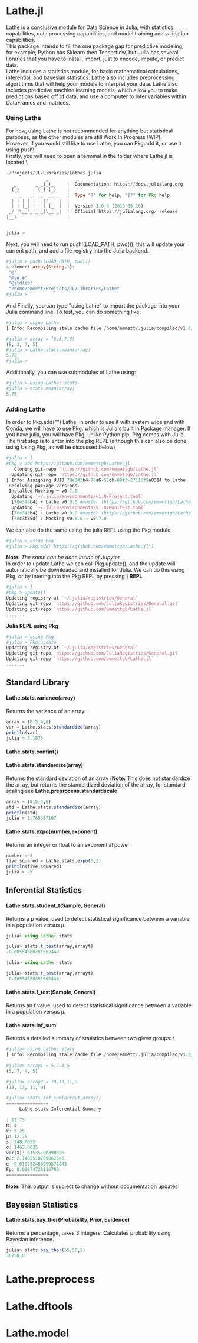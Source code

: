 # Lathe.jl
Lathe is a conclusive module for Data Science in Julia, with statistics capabilities, data processing capabilities, and model training and validation capabilities. \
This package intends to fill the one package gap for predictive modeling, for example, Python has Sklearn then Tensorflow, but Julia has several libraries that you have to install, import, just to encode, impute, or predict data. \
Lathe includes a statistics module, for basic mathematical calculations, inferential, and bayesian statistics. Lathe also includes preprocessing algortithms that will help your models to interpret your data. Lathe also includes predictive machine learning models, which allow you to make predictions based off of data, and use a computer to infer variables within DataFrames and matrices.
### Using Lathe
For now, using Lathe is not recommended for anything but statistical purposes, as the other modules are still Work In Progress (WIP). \
However, if you would still like to use Lathe, you can Pkg.add it, or use it using push!. \
Firstly, you will need to open a terminal in the folder where Lathe.jl is located \
```julia
~/Projects/JL/Libraries/Lathe$ julia
               _
   _       _ _(_)_     |  Documentation: https://docs.julialang.org
  (_)     | (_) (_)    |
   _ _   _| |_  __ _   |  Type "?" for help, "]?" for Pkg help.
  | | | | | | |/ _` |  |
  | | |_| | | | (_| |  |  Version 1.0.4 (2019-05-16)
 _/ |\__'_|_|_|\__'_|  |  Official https://julialang.org/ release
|__/                   |


julia >
```
Next, you will need to run push!(LOAD_PATH, pwd()), this will update your current path, and add a file registry into the Julia backend.
```julia
#julia > push!(LOAD_PATH, pwd())
4-element Array{String,1}:
 "@"                                       
 "@v#.#"                                   
 "@stdlib"                                 
 "/home/emmett/Projects/JL/Libraries/Lathe"
#julia >
```
And Finally, you can type "using Lathe" to import the package into your Julia command line. To test, you can do something like:
```julia
#julia > using Lathe
[ Info: Recompiling stale cache file /home/emmett/.julia/compiled/v1.0/Lathe.ji for Lathe [top-level]

#julia > array = (8,3,7,5)
(8, 3, 7, 5)
#julia > Lathe.stats.mean(array)
5.75
#julia >
```
Additionally, you can use submodules of Lathe using:
```julia
#julia > using Lathe: stats
#julia > stats.mean(array)
5.75
```
### Adding Lathe
In order to Pkg.add("") Lathe, in order to use it with system wide and with Conda, we will have to use Pkg, which is Julia's built in Package manager. If you have julia, you will have Pkg, unlike Python pip, Pkg comes with Julia. The first step is to enter into the pkg REPL (although this can also be done using Using Pkg, as will be discussed below)
```julia
#julia > ]
#pkg > add https://github.com/emmettgb/Lathe.jl
   Cloning git-repo `https://github.com/emmettgb/Lathe.jl`
  Updating git-repo `https://github.com/emmettgb/Lathe.jl`
[ Info: Assigning UUID 78e343b4-76a6-52db-88f3-27113f9a8314 to Lathe
 Resolving package versions...
 Installed Mocking ─ v0.7.0
  Updating `~/.julia/environments/v1.0/Project.toml`
  [78e343b4] + Lathe v0.0.0 #master (https://github.com/emmettgb/Lathe.jl)
  Updating `~/.julia/environments/v1.0/Manifest.toml`
  [78e343b4] + Lathe v0.0.0 #master (https://github.com/emmettgb/Lathe.jl)
  [78c3b35d] ↑ Mocking v0.6.0 ⇒ v0.7.0
```
We can also do the same using the julia REPL using the Pkg module:
```julia
#julia > using Pkg
#julia > Pkg.add("https://github.com/emmettgb/Lathe.jl")
```
**Note:** *The same can be done inside of Jupyter* \
In order to update Lathe we can call Pkg.update(), and the update will automatically be downloaded and installed for Julia. We can do this using Pkg, or by intering into the Pkg REPL by pressing ]
**REPL**
```julia
#julia > ]
#pkg > update()
Updating registry at `~/.julia/registries/General`
Updating git-repo `https://github.com/JuliaRegistries/General.git`
Updating git-repo `https://github.com/emmettgb/Lathe.jl`
.......
```
**Julia REPL using Pkg**
```julia
#julia > using Pkg
#julia > Pkg.update
Updating registry at `~/.julia/registries/General`
Updating git-repo `https://github.com/JuliaRegistries/General.git`
Updating git-repo `https://github.com/emmettgb/Lathe.jl`
.......
```
## Standard Library
#### Lathe.stats.variance(array)
Returns the variance of an array.
```julia
array = (8,5,4,8)
var = Lathe.stats.standardize(array)
println(var)
julia > 3.1875
```
#### Lathe.stats.confint()
#### Lathe.stats.standardize(array)
Returns the standard deviation of an array (**Note:** This does not standardize the array, but returns the standardized deviation of the array, for standard scaling see **Lathe.preprocess.standardscale**
```julia
array = (8,5,4,8)
std = Lathe.stats.standardize(array)
println(std)
julia > 1.785357107
```
#### Lathe.stats.expo(number,exponent)
Returns an integer or float to an exponential power
```julia
number = 5
five_squared = Lathe.stats.expo(5,2)
println(five_squared)
julia > 25
```
## Inferential Statistics
#### Lathe.stats.student_t(Sample, General)
Returns a p value, used to detect statistical significance between a variable in a population versus μ.
```julia
julia> using Lathe: stats

julia> stats.t_test(array,arrayt)
-0.00554580351562448

julia> using Lathe: stats

julia> stats.t_test(array,arrayt)
-0.00554580351562448

```
#### Lathe.stats.f_test(Sample, General)
Returns an f value, used to detect statistical significance between a variable in a population versus μ.

#### Lathe.stats.inf_sum
Returns a detailed summary of statistics between two given groups: \
```julia
#julia> using Lathe: stats
[ Info: Recompiling stale cache file /home/emmett/.julia/compiled/v1.0/Lathe.ji for Lathe [top-level]
        
#julia> array1 = 5,7,4,5
(5, 7, 4, 5)

#julia> array2 = 18,13,11,9
(18, 13, 11, 9)

#julia> stats.inf_sum(array1,array2)
================
     Lathe.stats Inferential Summary
     _______________________________
: 12.75
N: 4
x̅: 5.25
μ: 12.75
s: 248.0625
σ: 1463.0625
var(X): 61535.00390625
σ2: 2.14055187890625e6
α -0.010252466999871843
Fp: 0.02874726116785
================

```
**Note:** This output is subject to change without documentation updates
## Bayesian Statistics
#### Lathe.stats.bay_ther(Probability, Prior, Evidence)
Returns a percentage, takes 3 integers. Calculates probability using Bayesian inference.
```julia
julia> stats.bay_ther(55,50,5)
30250.0
```
# Lathe.preprocess
# Lathe.dftools
# Lathe.model
